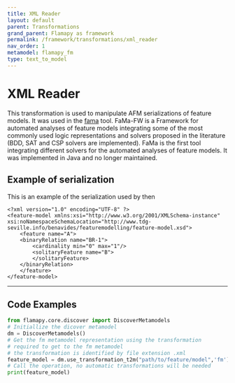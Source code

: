 ```yaml
---
title: XML Reader
layout: default
parent: Transformations
grand_parent: Flamapy as framework
permalink: /framework/transformations/xml_reader
nav_order: 1
metamodel: flamapy_fm
type: text_to_model
---
```


# XML Reader

This transformation is used to manipulate AFM serializations of feature models. It was used in the [fama](isa.us.es/fama) tool. FaMa-FW is a Framework for automated analyses of feature models integrating some of the most commonly used logic representations and solvers proposed in the literature (BDD, SAT and CSP solvers are implemented). FaMa is the first tool integrating different solvers for the automated analyses of feature models. It was implemented in Java and no longer maintained. 

## Example of serialization
This is an example of the serialization used by then
```
<?xml version="1.0" encoding="UTF-8" ?>
<feature-model xmlns:xsi="http://www.w3.org/2001/XMLSchema-instance" xsi:noNamespaceSchemaLocation="http://www.tdg-seville.info/benavides/featuremodelling/feature-model.xsd">
	<feature name="A">
	<binaryRelation name="BR-1">
		<cardinality min="0" max="1"/>
		<solitaryFeature name="B">
		</solitaryFeature>
	</binaryRelation>
	</feature>
</feature-model>
```

---
## Code Examples
```python
from flamapy.core.discover import DiscoverMetamodels
# Initiallize the dicover metamodel
dm = DiscoverMetamodels()
# Get the fm metamodel representation using the transformation 
# required to get to the fm metamodel
# the transformation is identified by file extension .xml
feature_model = dm.use_transformation_t2m("path/to/feature/model",'fm') 
# Call the operation, no automatic transformations will be needed
print(feature_model)
```